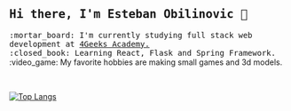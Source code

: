 <h2><samp> Hi there, I'm Esteban Obilinovic 👋 </samp></h2>

<p><samp>
  :mortar_board: I'm currently studying full stack web development at <a href="https://4geeksacademy.com/">4Geeks Academy.</a>
  <br/>
  :closed_book: Learning React, Flask and Spring Framework.</samp>
  <br/>
  :video_game: My favorite hobbies are making small games and 3d models.
 </samp></p>
<br/>


[![Top Langs](https://github-readme-stats.vercel.app/api/top-langs/?username=estebanovic&layout=compact&bg_color=10,e96443,904e95&text_color=f9f5fa&title_color=f9f5fa)](https://github.com/anuraghazra/github-readme-stats)
